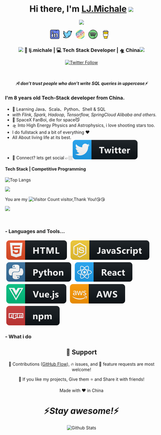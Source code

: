 
<div align="center">
   <h1>Hi there, I'm <a href="https://github.com/lj-michale">LJ.Michale</a> <img src="https://media.giphy.com/media/hvRJCLFzcasrR4ia7z/giphy.gif" width="25px"> </h1>
   <img src="https://pronoun.cyou/x/y?subject=LJ&object=Michale&height=20"> 
</div>
<p align='center'>
<a href="https://www.linkedin.com/in/hemant-j-85518a195/"><img height="30" src="https://raw.githubusercontent.com/8bithemant/8bithemant/master/linkedin.png?raw=true"></a>&nbsp;&nbsp;
<a href="https://twitter.com/8bithemant"><img height="30" src="https://raw.githubusercontent.com/8bithemant/8bithemant/master/twitter.png?raw=true"></a>&nbsp;&nbsp;
<a href="https://dev.to/hemant"><img height="30" src="https://raw.githubusercontent.com/8bithemant/8bithemant/master/devto.png?raw=true"></a>&nbsp;&nbsp;
<a href="https://www.facebook.com/trinnwin"><img height="30" src="https://raw.githubusercontent.com/8bithemant/8bithemant/master/spotify.png?raw=true"></a>&nbsp;&nbsp;
<a href="https://www.coffee.com/hemant"><img height="30" src="https://raw.githubusercontent.com/8bithemant/8bithemant/master/coffee.jpg?raw=true"></a>&nbsp;&nbsp;
</p>

<div align="center">
  <h3><img src="https://media.giphy.com/media/WUlplcMpOCEmTGBtBW/giphy.gif" width="30"> 🙎 lj.michale | 💻 Tech Stack Developer | 🛸 China<img src="https://media.giphy.com/media/WUlplcMpOCEmTGBtBW/giphy.gif" width="30"></h3>
</div>

<p align="center">
   <a href="https://twitter.com/_hemant_joshi"><img alt="Twitter Follow" src="https://img.shields.io/twitter/follow/_hemant_joshi?style=for-the-badge&color=09f&labelColor=black&logo=twitter&label=@_hemant_joshi"></a>
   <br> <!-- <a href="https://badges.pufler.dev/visits/mayhemantt/mayhemantt"> <img alt="lj.michale github" src="https://badges.pufler.dev/visits/mayhemantt/mayhemantt"> </a> -->
</p>

<br />
 
<h5 align="center">
   <i>⚡️I don’t trust people who don’t write SQL queries in uppercase⚡️</i>
</h5>
  
<!-- Introduce Myself -->
<p align="left">
  <h3> I'm 8 years old Tech-Stack developer from China.</h3>
</p>

- 🥀 Learning Java、Scala、Python、Shell & SQL
- <i>with Flink, Spark, Hadoop, Tensorflow, SpringCloud Alibaba and others.</i>
- 🔭 SpaceX FanBoi, die for space😼
- 🛸 Into High Energy Physics and Astrophysics, i love shooting stars too.
- I do fullstack and a bit of everything :heart:
- All About living life at its best.
- 💬 Connect? lets get social 👉🏼[<img src="https://raw.githubusercontent.com/8bithemant/8bithemant/master/svg/social/twitter.svg" >](https://twitter.com/_hemant_joshi)

<p align="left">
  <h4> Tech Stack | Competitive Programming </h4>
</p>

![Top Langs](https://github-readme-stats.vercel.app/api/top-langs/?username=lj-michale&layout=compact&theme=tokyonight)

![](https://github-readme-activity-graph.cyclic.app/graph?username=lj-michale&theme=dracula)

<!-- 主页访问量统计 -->
You are my ![Visitor Count](https://profile-counter.glitch.me/lj-michale/count.svg) visitor,Thank You!:kissing_heart::kissing_heart:

<!-- 仓库状态统计 -->
<p align="left" >
 <a href="https://github.com/lj-michale/github-readme-stats"> 
    <img  src="https://github-readme-stats.vercel.app/api?username=lj-michale&&show_icons=true&theme=radical"/>
 </a>
</p>

<br />

### - Languages and Tools...
<p align="left">
  <!-- For more icons please follow  https://github.com/MikeCodesDotNET/ColoredBadges -->
  <img src="https://raw.githubusercontent.com/8bithemant/8bithemant/master/svg/dev/languages/html.svg" alt="html" style="vertical-align:top; margin:4px">    
  <img src="https://raw.githubusercontent.com/8bithemant/8bithemant/master/svg/dev/languages/js.svg" alt="js" style="vertical-align:top; margin:4px">
  <img src="https://raw.githubusercontent.com/8bithemant/8bithemant/master/svg/dev/languages/python.svg" alt="python" style="vertical-align:top; margin:4px">
  <img src="https://raw.githubusercontent.com/8bithemant/8bithemant/master/svg/dev/frameworks/react.svg" alt="react" style="vertical-align:top; margin:4px">
  <img src="https://raw.githubusercontent.com/8bithemant/8bithemant/master/svg/dev/frameworks/vue.svg" alt="vue" style="vertical-align:top; margin:4px">
  <img src="https://raw.githubusercontent.com/8bithemant/8bithemant/master/svg/dev/services/aws.svg" alt="aws" style="vertical-align:top; margin:4px">
  <img src="https://raw.githubusercontent.com/8bithemant/8bithemant/master/svg/dev/services/npm.svg" alt="npm" style="vertical-align:top; margin:4px">
</p>

<!-- ### - Blogs 🌱 -->
<!--
<p align="left">
  <a href="https://dev.to/hemant">
    <img src="https://raw.githubusercontent.com/8bithemant/8bithemant/master/svg/blogs/devto.svg"> 
  </a>
</p>
-->

### - What i do     
<h2 align="center">🤝 Support</h2>
  <p align="center">🎀 Contributions (<a href="https://guides.github.com/introduction/flow" title="GitHub flow">GitHub Flow</a>), 🔥 issues, and 🥮 feature requests are most welcome!</p>
  <p align="center">💙 If you like my projects, Give them ⭐ and Share it with friends!</p>
</p>
<p align="center">Made with ❤ in China</p>
<h1 align='center'>⚡️<i>Stay awesome!</i>⚡️</h1>
<p align="center">
  <img src="https://github.com/lj-michale/lj-michale/Update/svg/Bottom.svg" alt="Github Stats" />
</p>



